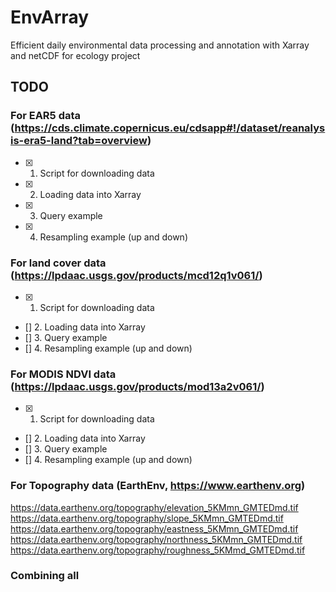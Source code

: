 # EnvArray

Efficient daily environmental data processing and annotation with Xarray and netCDF for ecology project

## TODO

### For EAR5 data (https://cds.climate.copernicus.eu/cdsapp#!/dataset/reanalysis-era5-land?tab=overview)
- [x] 1. Script for downloading data
- [x] 2. Loading data into Xarray
- [x] 3. Query example
- [x] 4. Resampling example (up and down)

### For land cover data (https://lpdaac.usgs.gov/products/mcd12q1v061/)
- [x] 1. Script for downloading data
- [] 2. Loading data into Xarray
- [] 3. Query example
- [] 4. Resampling example (up and down)

### For MODIS NDVI data (https://lpdaac.usgs.gov/products/mod13a2v061/)
- [x] 1. Script for downloading data
- [] 2. Loading data into Xarray
- [] 3. Query example
- [] 4. Resampling example (up and down)

### For Topography data (EarthEnv, https://www.earthenv.org)

https://data.earthenv.org/topography/elevation_5KMmn_GMTEDmd.tif
https://data.earthenv.org/topography/slope_5KMmn_GMTEDmd.tif
https://data.earthenv.org/topography/eastness_5KMmn_GMTEDmd.tif
https://data.earthenv.org/topography/northness_5KMmn_GMTEDmd.tif
https://data.earthenv.org/topography/roughness_5KMmd_GMTEDmd.tif

### Combining all
